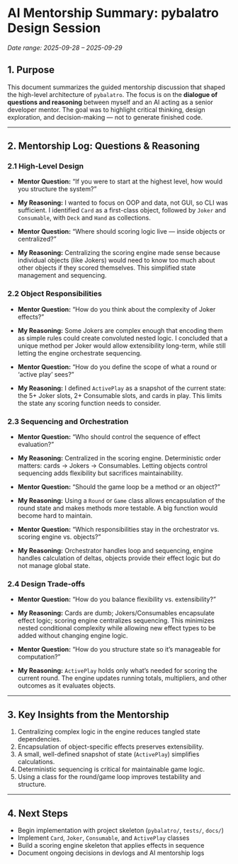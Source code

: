 # AI Mentorship Summary: pybalatro Design Session
*Date range: 2025-09-28 – 2025-09-29*

## 1. Purpose
This document summarizes the guided mentorship discussion that shaped the high-level architecture of `pybalatro`. The focus is on the **dialogue of questions and reasoning** between myself and an AI acting as a senior developer mentor. The goal was to highlight critical thinking, design exploration, and decision-making — not to generate finished code.  

---

## 2. Mentorship Log: Questions & Reasoning

### 2.1 High-Level Design
- **Mentor Question:** “If you were to start at the highest level, how would you structure the system?”  
- **My Reasoning:** I wanted to focus on OOP and data, not GUI, so CLI was sufficient. I identified `Card` as a first-class object, followed by `Joker` and `Consumable`, with `Deck` and `Hand` as collections.

- **Mentor Question:** “Where should scoring logic live — inside objects or centralized?”  
- **My Reasoning:** Centralizing the scoring engine made sense because individual objects (like Jokers) would need to know too much about other objects if they scored themselves. This simplified state management and sequencing.

### 2.2 Object Responsibilities
- **Mentor Question:** “How do you think about the complexity of Joker effects?”  
- **My Reasoning:** Some Jokers are complex enough that encoding them as simple rules could create convoluted nested logic. I concluded that a unique method per Joker would allow extensibility long-term, while still letting the engine orchestrate sequencing.

- **Mentor Question:** “How do you define the scope of what a round or ‘active play’ sees?”  
- **My Reasoning:** I defined `ActivePlay` as a snapshot of the current state: the 5+ Joker slots, 2+ Consumable slots, and cards in play. This limits the state any scoring function needs to consider.

### 2.3 Sequencing and Orchestration
- **Mentor Question:** “Who should control the sequence of effect evaluation?”  
- **My Reasoning:** Centralized in the scoring engine. Deterministic order matters: cards → Jokers → Consumables. Letting objects control sequencing adds flexibility but sacrifices maintainability.

- **Mentor Question:** “Should the game loop be a method or an object?”  
- **My Reasoning:** Using a `Round` or `Game` class allows encapsulation of the round state and makes methods more testable. A big function would become hard to maintain.

- **Mentor Question:** “Which responsibilities stay in the orchestrator vs. scoring engine vs. objects?”  
- **My Reasoning:** Orchestrator handles loop and sequencing, engine handles calculation of deltas, objects provide their effect logic but do not manage global state.

### 2.4 Design Trade-offs
- **Mentor Question:** “How do you balance flexibility vs. extensibility?”  
- **My Reasoning:** Cards are dumb; Jokers/Consumables encapsulate effect logic; scoring engine centralizes sequencing. This minimizes nested conditional complexity while allowing new effect types to be added without changing engine logic.

- **Mentor Question:** “How do you structure state so it’s manageable for computation?”  
- **My Reasoning:** `ActivePlay` holds only what’s needed for scoring the current round. The engine updates running totals, multipliers, and other outcomes as it evaluates objects.

---

## 3. Key Insights from the Mentorship
1. Centralizing complex logic in the engine reduces tangled state dependencies.  
2. Encapsulation of object-specific effects preserves extensibility.  
3. A small, well-defined snapshot of state (`ActivePlay`) simplifies calculations.  
4. Deterministic sequencing is critical for maintainable game logic.  
5. Using a class for the round/game loop improves testability and structure.  

---

## 4. Next Steps
- Begin implementation with project skeleton (`pybalatro/`, `tests/`, `docs/`)  
- Implement `Card`, `Joker`, `Consumable`, and `ActivePlay` classes  
- Build a scoring engine skeleton that applies effects in sequence  
- Document ongoing decisions in devlogs and AI mentorship logs
